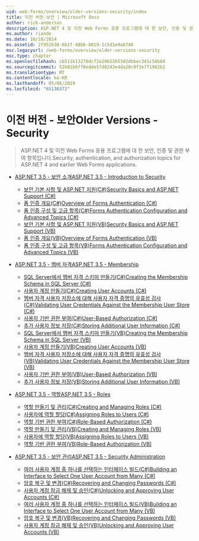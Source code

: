```yaml
---
uid: web-forms/overview/older-versions-security/index
title: 이전 버전-보안 | Microsoft Docs
author: rick-anderson
description: ASP.NET 4 및 이전 Web Forms 응용 프로그램에 대 한 보안, 인증 및 권한 부여 항목입니다.
ms.author: riande
ms.date: 10/18/2014
ms.assetid: 2f952638-6b1f-48b6-b019-1c5d1e9ab746
msc.legacyurl: /web-forms/overview/older-versions-security
msc.type: chapter
ms.openlocfilehash: cb511b13278dcf2a20652b53d2dbbec341c56b84
ms.sourcegitcommit: 51b01b6ff8edde57d8243e4da28c9f1e7f1962b2
ms.translationtype: MT
ms.contentlocale: ko-KR
ms.lasthandoff: 05/06/2019
ms.locfileid: "65130372"
---
```

# <a name="older-versions---security"></a><span data-ttu-id="7cc7c-103">이전 버전 - 보안</span><span class="sxs-lookup"><span data-stu-id="7cc7c-103">Older Versions - Security</span></span>

> <span data-ttu-id="7cc7c-104">ASP.NET 4 및 이전 Web Forms 응용 프로그램에 대 한 보안, 인증 및 권한 부여 항목입니다.</span><span class="sxs-lookup"><span data-stu-id="7cc7c-104">Security, authentication, and authorization topics for ASP.NET 4 and earlier Web Forms applications.</span></span>

- [<span data-ttu-id="7cc7c-105">ASP.NET 3.5 - 보안 소개</span><span class="sxs-lookup"><span data-stu-id="7cc7c-105">ASP.NET 3.5 - Introduction to Security</span></span>](introduction/index.md)

    - [<span data-ttu-id="7cc7c-106">보안 기본 사항 및 ASP.NET 지원(C#)</span><span class="sxs-lookup"><span data-stu-id="7cc7c-106">Security Basics and ASP.NET Support (C#)</span></span>](introduction/security-basics-and-asp-net-support-cs.md)
    - [<span data-ttu-id="7cc7c-107">폼 인증 개요(C#)</span><span class="sxs-lookup"><span data-stu-id="7cc7c-107">Overview of Forms Authentication (C#)</span></span>](introduction/an-overview-of-forms-authentication-cs.md)
    - [<span data-ttu-id="7cc7c-108">폼 인증 구성 및 고급 항목(C#)</span><span class="sxs-lookup"><span data-stu-id="7cc7c-108">Forms Authentication Configuration and Advanced Topics (C#)</span></span>](introduction/forms-authentication-configuration-and-advanced-topics-cs.md)
    - [<span data-ttu-id="7cc7c-109">보안 기본 사항 및 ASP.NET 지원(VB)</span><span class="sxs-lookup"><span data-stu-id="7cc7c-109">Security Basics and ASP.NET Support (VB)</span></span>](introduction/security-basics-and-asp-net-support-vb.md)
    - [<span data-ttu-id="7cc7c-110">폼 인증 개요(VB)</span><span class="sxs-lookup"><span data-stu-id="7cc7c-110">Overview of Forms Authentication (VB)</span></span>](introduction/an-overview-of-forms-authentication-vb.md)
    - [<span data-ttu-id="7cc7c-111">폼 인증 구성 및 고급 항목(VB)</span><span class="sxs-lookup"><span data-stu-id="7cc7c-111">Forms Authentication Configuration and Advanced Topics (VB)</span></span>](introduction/forms-authentication-configuration-and-advanced-topics-vb.md)
- [<span data-ttu-id="7cc7c-112">ASP.NET 3.5 - 멤버 자격</span><span class="sxs-lookup"><span data-stu-id="7cc7c-112">ASP.NET 3.5 - Membership</span></span>](membership/index.md)

    - [<span data-ttu-id="7cc7c-113">SQL Server에서 멤버 자격 스키마 만들기(C#)</span><span class="sxs-lookup"><span data-stu-id="7cc7c-113">Creating the Membership Schema in SQL Server (C#)</span></span>](membership/creating-the-membership-schema-in-sql-server-cs.md)
    - [<span data-ttu-id="7cc7c-114">사용자 계정 만들기(C#)</span><span class="sxs-lookup"><span data-stu-id="7cc7c-114">Creating User Accounts (C#)</span></span>](membership/creating-user-accounts-cs.md)
    - [<span data-ttu-id="7cc7c-115">멤버 자격 사용자 저장소에 대해 사용자 자격 증명의 유효성 검사(C#)</span><span class="sxs-lookup"><span data-stu-id="7cc7c-115">Validating User Credentials Against the Membership User Store (C#)</span></span>](membership/validating-user-credentials-against-the-membership-user-store-cs.md)
    - [<span data-ttu-id="7cc7c-116">사용자 기반 권한 부여(C#)</span><span class="sxs-lookup"><span data-stu-id="7cc7c-116">User-Based Authorization (C#)</span></span>](membership/user-based-authorization-cs.md)
    - [<span data-ttu-id="7cc7c-117">추가 사용자 정보 저장(C#)</span><span class="sxs-lookup"><span data-stu-id="7cc7c-117">Storing Additional User Information (C#)</span></span>](membership/storing-additional-user-information-cs.md)
    - [<span data-ttu-id="7cc7c-118">SQL Server에서 멤버 자격 스키마 만들기(VB)</span><span class="sxs-lookup"><span data-stu-id="7cc7c-118">Creating the Membership Schema in SQL Server (VB)</span></span>](membership/creating-the-membership-schema-in-sql-server-vb.md)
    - [<span data-ttu-id="7cc7c-119">사용자 계정 만들기(VB)</span><span class="sxs-lookup"><span data-stu-id="7cc7c-119">Creating User Accounts (VB)</span></span>](membership/creating-user-accounts-vb.md)
    - [<span data-ttu-id="7cc7c-120">멤버 자격 사용자 저장소에 대해 사용자 자격 증명의 유효성 검사(VB)</span><span class="sxs-lookup"><span data-stu-id="7cc7c-120">Validating User Credentials Against the Membership User Store (VB)</span></span>](membership/validating-user-credentials-against-the-membership-user-store-vb.md)
    - [<span data-ttu-id="7cc7c-121">사용자 기반 권한 부여(VB)</span><span class="sxs-lookup"><span data-stu-id="7cc7c-121">User-Based Authorization (VB)</span></span>](membership/user-based-authorization-vb.md)
    - [<span data-ttu-id="7cc7c-122">추가 사용자 정보 저장(VB)</span><span class="sxs-lookup"><span data-stu-id="7cc7c-122">Storing Additional User Information (VB)</span></span>](membership/storing-additional-user-information-vb.md)
- [<span data-ttu-id="7cc7c-123">ASP.NET 3.5 - 역할</span><span class="sxs-lookup"><span data-stu-id="7cc7c-123">ASP.NET 3.5 - Roles</span></span>](roles/index.md)

    - [<span data-ttu-id="7cc7c-124">역할 만들기 및 관리(C#)</span><span class="sxs-lookup"><span data-stu-id="7cc7c-124">Creating and Managing Roles (C#)</span></span>](roles/creating-and-managing-roles-cs.md)
    - [<span data-ttu-id="7cc7c-125">사용자에 역할 할당(C#)</span><span class="sxs-lookup"><span data-stu-id="7cc7c-125">Assigning Roles to Users (C#)</span></span>](roles/assigning-roles-to-users-cs.md)
    - [<span data-ttu-id="7cc7c-126">역할 기반 권한 부여(C#)</span><span class="sxs-lookup"><span data-stu-id="7cc7c-126">Role-Based Authorization (C#)</span></span>](roles/role-based-authorization-cs.md)
    - [<span data-ttu-id="7cc7c-127">역할 만들기 및 관리(VB)</span><span class="sxs-lookup"><span data-stu-id="7cc7c-127">Creating and Managing Roles (VB)</span></span>](roles/creating-and-managing-roles-vb.md)
    - [<span data-ttu-id="7cc7c-128">사용자에 역할 할당(VB)</span><span class="sxs-lookup"><span data-stu-id="7cc7c-128">Assigning Roles to Users (VB)</span></span>](roles/assigning-roles-to-users-vb.md)
    - [<span data-ttu-id="7cc7c-129">역할 기반 권한 부여(VB)</span><span class="sxs-lookup"><span data-stu-id="7cc7c-129">Role-Based Authorization (VB)</span></span>](roles/role-based-authorization-vb.md)
- [<span data-ttu-id="7cc7c-130">ASP.NET 3.5 - 보안 관리</span><span class="sxs-lookup"><span data-stu-id="7cc7c-130">ASP.NET 3.5 - Security Administration</span></span>](admin/index.md)

    - [<span data-ttu-id="7cc7c-131">여러 사용자 계정 중 하나를 선택하는 인터페이스 빌드(C#)</span><span class="sxs-lookup"><span data-stu-id="7cc7c-131">Building an Interface to Select One User Account from Many (C#)</span></span>](admin/building-an-interface-to-select-one-user-account-from-many-cs.md)
    - [<span data-ttu-id="7cc7c-132">암호 복구 및 변경(C#)</span><span class="sxs-lookup"><span data-stu-id="7cc7c-132">Recovering and Changing Passwords (C#)</span></span>](admin/recovering-and-changing-passwords-cs.md)
    - [<span data-ttu-id="7cc7c-133">사용자 계정 잠금 해제 및 승인(C#)</span><span class="sxs-lookup"><span data-stu-id="7cc7c-133">Unlocking and Approving User Accounts (C#)</span></span>](admin/unlocking-and-approving-user-accounts-cs.md)
    - [<span data-ttu-id="7cc7c-134">여러 사용자 계정 중 하나를 선택하는 인터페이스 빌드(VB)</span><span class="sxs-lookup"><span data-stu-id="7cc7c-134">Building an Interface to Select One User Account from Many (VB)</span></span>](admin/building-an-interface-to-select-one-user-account-from-many-vb.md)
    - [<span data-ttu-id="7cc7c-135">암호 복구 및 변경(VB)</span><span class="sxs-lookup"><span data-stu-id="7cc7c-135">Recovering and Changing Passwords (VB)</span></span>](admin/recovering-and-changing-passwords-vb.md)
    - [<span data-ttu-id="7cc7c-136">사용자 계정 잠금 해제 및 승인(VB)</span><span class="sxs-lookup"><span data-stu-id="7cc7c-136">Unlocking and Approving User Accounts (VB)</span></span>](admin/unlocking-and-approving-user-accounts-vb.md)
